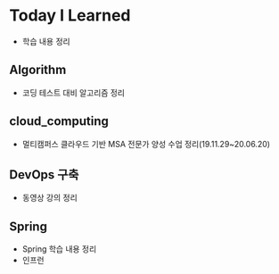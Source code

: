 # Today I Learned


+ 학습 내용 정리

## Algorithm
+ 코딩 테스트 대비 알고리즘 정리

## cloud_computing
+ 멀티캠퍼스 클라우드 기반 MSA 전문가 양성 수업 정리(19.11.29~20.06.20)

## DevOps 구축
+ 동영상 강의 정리

## Spring
+ Spring 학습 내용 정리
+ 인프런
